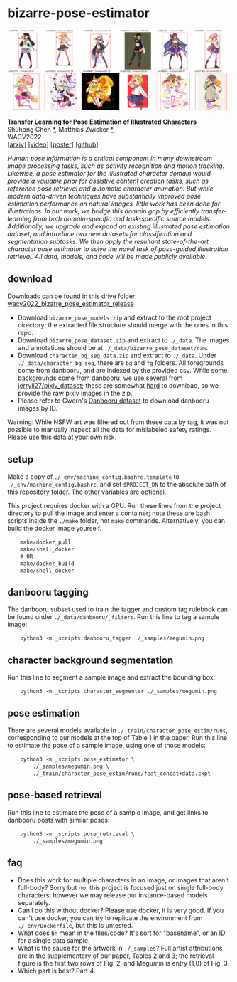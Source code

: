 

# bizarre-pose-estimator

![](./_samples/retrieval_figure.png)

**Transfer Learning for Pose Estimation of Illustrated Characters**  
Shuhong Chen [\*](https://shuhongchen.github.io/), Matthias Zwicker [\*](https://www.cs.umd.edu/~zwicker/)  
WACV2022  
\[[arxiv](https://arxiv.org/abs/2108.01819)\]
\[[video](https://www.youtube.com/watch?v=hOSjbRwfJrs)\]
\[[poster](./wacv2022_poster.pdf)\]
\[[github](https://github.com/ShuhongChen/bizarre-pose-estimator)\]

_Human pose information is a critical component in many downstream image processing tasks, such as activity recognition and motion tracking. Likewise, a pose estimator for the illustrated character domain would provide a valuable prior for assistive content creation tasks, such as reference pose retrieval and automatic character animation. But while modern data-driven techniques have substantially improved pose estimation performance on natural images, little work has been done for illustrations. In our work, we bridge this domain gap by efficiently transfer-learning from both domain-specific and task-specific source models. Additionally, we upgrade and expand an existing illustrated pose estimation dataset, and introduce two new datasets for classification and segmentation subtasks. We then apply the resultant state-of-the-art character pose estimator to solve the novel task of pose-guided illustration retrieval. All data, models, and code will be made publicly available._


## download

Downloads can be found in this drive folder: [wacv2022_bizarre_pose_estimator_release](https://drive.google.com/drive/folders/11bw47Vy-RPKjgd6yF0RzcXALvp7zB_wt?usp=sharing)

* Download `bizarre_pose_models.zip` and extract to the root project directory; the extracted file structure should merge with the ones in this repo.
* Download `bizarre_pose_dataset.zip` and extract to `./_data`.  The images and annotations should be at `./_data/bizarre_pose_dataset/raw`.
* Download `character_bg_seg_data.zip` and extract to `./_data`.  Under `./_data/character_bg_seg`, there are `bg` and `fg` folders.  All foregrounds come from danbooru, and are indexed by the provided csv. While some backgrounds come from danbooru, we use several from [jerryli27/pixiv_dataset](https://github.com/jerryli27/pixiv_dataset); these are somewhat [hard](https://github.com/Nandaka/PixivUtil2) to download, so we provide the raw pixiv images in the zip.
* Please refer to Gwern's [Danbooru dataset](https://www.gwern.net/Danbooru2020) to download danbooru images by ID.

Warning: While NSFW art was filtered out from these data by tag, it was not possible to manually inspect all the data for mislabeled safety ratings. Please use this data at your own risk.


## setup

Make a copy of `./_env/machine_config.bashrc.template` to `./_env/machine_config.bashrc`, and set `$PROJECT_DN` to the absolute path of this repository folder.  The other variables are optional.

This project requires docker with a GPU.  Run these lines from the project directory to pull the image and enter a container; note these are bash scripts inside the `./make` folder, not `make` commands.  Alternatively, you can build the docker image yourself.

        make/docker_pull
        make/shell_docker
        # OR
        make/docker_build
        make/shell_docker


## danbooru tagging

The danbooru subset used to train the tagger and custom tag rulebook can be found under `./_data/danbooru/_filters`. Run this line to tag a sample image:

        python3 -m _scripts.danbooru_tagger ./_samples/megumin.png


## character background segmentation

Run this line to segment a sample image and extract the bounding box:

        python3 -m _scripts.character_segmenter ./_samples/megumin.png


## pose estimation

There are several models available in `./_train/character_pose_estim/runs`, corresponding to our models at the top of Table 1 in the paper. Run this line to estimate the pose of a sample image, using one of those models:

        python3 -m _scripts.pose_estimator \
            ./_samples/megumin.png \
            ./_train/character_pose_estim/runs/feat_concat+data.ckpt


## pose-based retrieval

Run this line to estimate the pose of a sample image, and get links to danbooru posts with similar poses:

        python3 -m _scripts.pose_retrieval \
            ./_samples/megumin.png


## faq

* Does this work for multiple characters in an image, or images that aren't full-body? Sorry but no, this project is focused just on single full-body characters; however we may release our instance-based models separately.
* Can I do this without docker? Please use docker, it is very good. If you can't use docker, you can try to replicate the environment from `./_env/Dockerfile`, but this is untested.
* What does `bn` mean in the files/code? It's sort for "basename", or an ID for a single data sample.
* What is the sauce for the artwork in `./_samples`? Full artist attributions are in the supplementary of our paper, Tables 2 and 3; the retrieval figure is the first two rows of Fig. 2, and Megumin is entry (1,0) of Fig. 3.
* Which part is best? Part 4.


